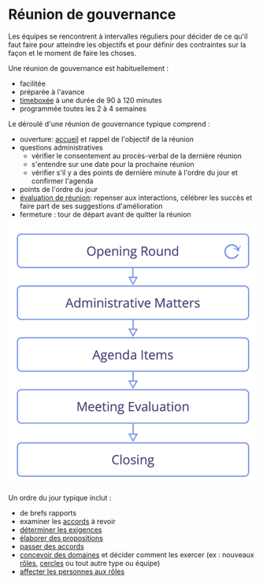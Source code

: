 # Réunion de gouvernance

<summary>
Les équipes se rencontrent à intervalles réguliers pour décider de ce qu'il faut faire pour atteindre les objectifs et pour définir des contraintes sur la façon et le moment de faire les choses.
</summary>

Une réunion de gouvernance est habituellement :

-   facilitée
-   préparée à l'avance
-   [timeboxée](section:timebox-activities) à une durée de 90 à 120 minutes
-   programmée toutes les 2 à 4 semaines

Le déroulé d'une réunion de gouvernance typique comprend :

-   ouverture: [accueil](section:check-in) et rappel de l'objectif de la réunion
-   questions administratives
    -   vérifier le consentement au procès-verbal de la dernière réunion
    -   s'entendre sur une date pour la prochaine réunion
    -   vérifier s'il y a des points de dernière minute à l'ordre du jour et confirmer l'agenda
-   points de l'ordre du jour
-   [évaluation de réunion](section:evaluate-meetings): repenser aux interactions, célébrer les succès et faire part de ses suggestions d'amélioration
-   fermeture : tour de départ avant de quitter la réunion

![Phases d'une réunion de gouvernance](img/meetings/governance-meeting.png)

Un ordre du jour typique inclut :

-  de brefs rapports
-  examiner les [accords](glossary:agreement) à revoir
-  [déterminer les exigences](section:determine-requirements)
-  [élaborer des propositions](section:co-create-proposals)
-  [passer des accords](section:consent-decision-making)
-  [concevoir des domaines](section:clarify-and-develop-domains) et décider comment les exercer (ex : nouveaux [rôles](section:role), [cercles](section:circle) ou tout autre type ou équipe)
-  [affecter les personnes aux rôles](section:role-selection)


